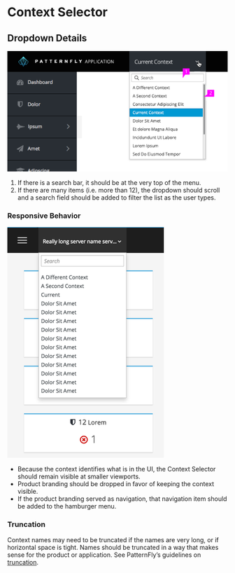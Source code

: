 # Context Selector

## Dropdown Details
![Context Selector Search](img/context-selector-dropdown-detail.png)


1. If there is a search bar, it should be at the very top of the menu.
1. If there are many items (i.e. more than 12), the dropdown should scroll and a search field should be added to filter the list as the user types.


### Responsive Behavior
![Context Selector Mobile](img/context-selector-mobile.png)

- Because the context identifies what is in the UI, the Context Selector should remain visible at smaller viewports.
- Product branding should be dropped in favor of keeping the context visible.
- If the product branding served as navigation, that navigation item should be added to the hamburger menu.

### Truncation
Context names may need to be truncated if the names are very long, or if horizontal space is tight. Names should be truncated in a way that makes sense for the product or application. See PatternFly’s guidelines on [truncation](http://www.patternfly.org/styles/terminology-and-wording/#truncation).
